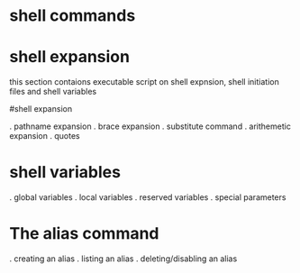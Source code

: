 # shell commands

# shell expansion

this section contaions executable script on shell expnsion, shell initiation files and shell variables

#shell expansion

. pathname expansion
. brace expansion
. substitute command
. arithemetic expansion
. quotes

# shell variables

. global variables
. local variables
. reserved variables
. special parameters

# The alias command

. creating an alias
. listing an alias
. deleting/disabling an alias